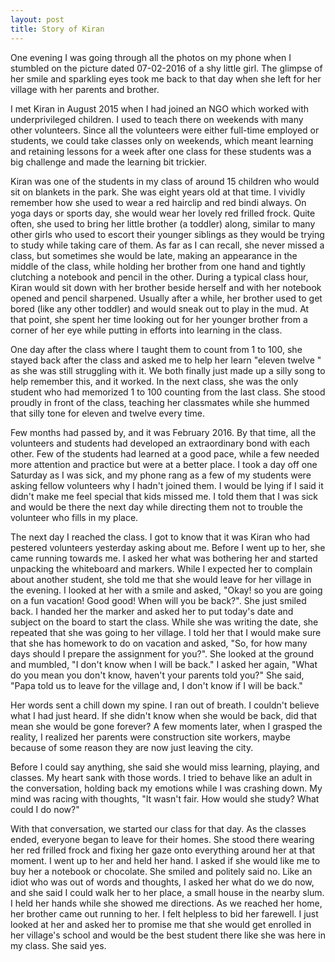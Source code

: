 ```yaml
---
layout: post
title: Story of Kiran
---
```


One evening I was going through all the photos on my phone when I stumbled on the picture dated 07-02-2016 of a shy little girl. The glimpse of her smile and sparkling eyes took me back to that day when she left for her village with her parents and brother.

I met Kiran in August 2015 when I had joined an NGO which worked with underprivileged children. I used to teach there on weekends with many other volunteers. Since all the volunteers were either full-time employed or students, we could take classes only on weekends, which meant learning and retaining lessons for a week after one class for these students was a big challenge and made the learning bit trickier. 

Kiran was one of the students in my class of around 15 children who would sit on blankets in the park. She was eight years old at that time. I vividly remember how she used to wear a red hairclip and red bindi always. On yoga days or sports day, she would wear her lovely red frilled frock. Quite often, she used to bring her little brother (a toddler) along, similar to many other girls who used to escort their younger siblings as they would be trying to study while taking care of them. As far as I can recall, she never missed a class, but sometimes she would be late, making an appearance in the middle of the class, while holding her brother from one hand and tightly clutching a notebook and pencil in the other. During a typical class hour, Kiran would sit down with her brother beside herself and with her notebook opened and pencil sharpened. Usually after a while, her brother used to get bored (like any other toddler) and would sneak out to play in the mud.  At that point, she spent her time looking out for her younger brother from a corner of her eye while putting in efforts into learning in the class. 

One day after the class where I taught them to count from 1 to 100, she stayed back after the class and asked me to help her learn "eleven twelve " as she was still struggling with it. We both finally just made up a silly song to help remember this, and it worked. In the next class, she was the only student who had memorized 1 to 100 counting from the last class. She stood proudly in front of the class, teaching her classmates while she hummed that silly tone for eleven and twelve every time. 

Few months had passed by, and it was February 2016. By that time, all the volunteers and students had developed an extraordinary bond with each other. Few of the students had learned at a good pace, while a few needed more attention and practice but were at a better place.  I took a day off one Saturday as I was sick, and my phone rang as a few of my students were asking fellow volunteers why I hadn't joined them. I would be lying if I said it didn't make me feel special that kids missed me. I told them that I was sick and would be there the next day while directing them not to trouble the volunteer who fills in my place.

The next day I reached the class. I got to know that it was Kiran who had pestered volunteers yesterday asking about me. Before I went up to her, she came running towards me. I asked her what was bothering her and started unpacking the whiteboard and markers. While I expected her to complain about another student, she told me that she would leave for her village in the evening. I looked at her with a smile and asked, "Okay! so you are going on a fun vacation! Good good! When will you be back?". She just smiled back. I handed her the marker and asked her to put today's date and subject on the board to start the class.  While she was writing the date, she repeated that she was going to her village.  I told her that I would make sure that she has homework to do on vacation and asked, "So, for how many days should I prepare the assignment for you?". She looked at the ground and mumbled, "I don't know when I will be back." I asked her again, "What do you mean you don't know, haven't your parents told you?" She said, "Papa told us to leave for the village and, I don't know if I will be back."

Her words sent a chill down my spine. I ran out of breath. I couldn't believe what I had just heard. If she didn't know when she would be back, did that mean she would be gone forever? A few moments later, when I grasped the reality, I realized her parents were construction site workers, maybe because of some reason they are now just leaving the city.

Before I could say anything, she said she would miss learning, playing, and classes. My heart sank with those words. I tried to behave like an adult in the conversation, holding back my emotions while I was crashing down. My mind was racing with thoughts, "It wasn't fair. How would she study? What could I do now?"

With that conversation, we started our class for that day. As the classes ended, everyone began to leave for their homes. She stood there wearing her red frilled frock and fixing her gaze onto everything around her at that moment. I went up to her and held her hand. I asked if she would like me to buy her a notebook or chocolate. She smiled and politely said no. Like an idiot who was out of words and thoughts, I asked her what do we do now, and she said I could walk her to her place, a small house in the nearby slum. I held her hands while she showed me directions. As we reached her home, her brother came out running to her. I felt helpless to bid her farewell. I just looked at her and asked her to promise me that she would get enrolled in her village's school and would be the best student there like she was here in my class. She said yes. 